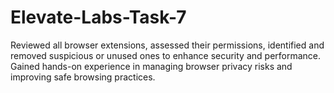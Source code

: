 # Elevate-Labs-Task-7
Reviewed all browser extensions, assessed their permissions, identified and removed suspicious or unused ones to enhance security and performance. Gained hands-on experience in managing browser privacy risks and improving safe browsing practices.
